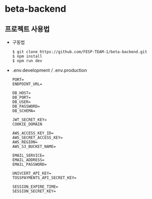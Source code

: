 # beta-backend

## 프로젝트 사용법

- 구동법

  ```
  $ git clone https://github.com/FESP-TEAM-1/beta-backend.git
  $ npm install
  $ npm run dev
  ```

- .env.development / .env.production
  ```
  PORT=
  ENDPOINT_URL=
  
  DB_HOST=
  DB_PORT=
  DB_USER=
  DB_PASSWORD=
  DB_SCHEMA=
  
  JWT_SECRET_KEY=
  COOKIE_DOMAIN
  
  AWS_ACCESS_KEY_ID=
  AWS_SECRET_ACCESS_KEY=
  AWS_REGION=
  AWS_S3_BUCKET_NAME=
  
  EMAIL_SERVICE=
  EMAIL_ADDRESS=
  EMAIL_PASSWORD=
  
  UNIVCERT_API_KEY=
  TOSSPAYMENTS_API_SECRET_KEY=
  
  SESSION_EXPIRE_TIME=
  SESSION_SECRET_KEY=
  ```
